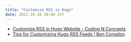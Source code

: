 ```yaml
---
title: "Customize RSS in Hugo"
date: 2021-10-28 10:00 IST
---
```


- [Customize RSS in Hugo Website - Coding N Concepts](https://codingnconcepts.com/hugo/custom-rss-feed-hugo/)
- [Tips for Customizing Hugo RSS Feeds | Ben Congdon](https://benjamincongdon.me/blog/2020/01/14/Tips-for-Customizing-Hugo-RSS-Feeds/)
<!--more-->
